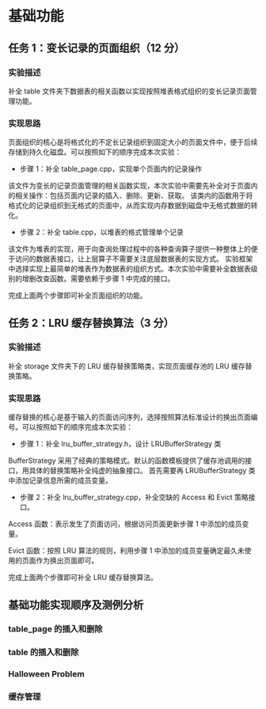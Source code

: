 # 基础功能

## 任务 1：变长记录的页面组织（12 分）

### 实验描述

补全 table 文件夹下数据表的相关函数以实现按照堆表格式组织的变长记录页面管理功能。

### 实现思路

页面组织的核心是将格式化的不定长记录组织到固定大小的页面文件中，便于后续存储到持久化磁盘。可以按照如下的顺序完成本次实验：

-   步骤 1：补全 table_page.cpp，实现单个页面内的记录操作

该文件为变长的记录页面管理的相关函数实现，本次实验中需要先补全对于页面内的相关操作：包括页面内记录的插入、删除、更新、获取。
该类内的函数用于将格式化的记录组织到无格式的页面中，从而实现内存数据到磁盘中无格式数据的转化。

-   步骤 2：补全 table.cpp，以堆表的格式管理单个记录

该文件为堆表的实现，用于向查询处理过程中的各种查询算子提供一种整体上的便于访问的数据表接口，让上层算子不需要关注底层数据表的实现方式。
实验框架中选择实现上最简单的堆表作为数据表的组织方式。本次实验中需要补全数据表级别的增删改查函数。需要依赖于步骤 1 中完成的接口。

完成上面两个步骤即可补全页面组织的功能。

## 任务 2：LRU 缓存替换算法（3 分）

### 实验描述

补全 storage 文件夹下的 LRU 缓存替换策略类，实现页面缓存池的 LRU 缓存替换策略。

### 实现思路

缓存替换的核心是基于输入的页面访问序列，选择按照算法标准设计的换出页面编号。可以按照如下的顺序完成本次实验：

-   步骤 1：补全 lru_buffer_strategy.h，设计 LRUBufferStrategy 类

BufferStrategy 采用了经典的策略模式。默认的函数模板提供了缓存池调用的接口，用具体的替换策略补全纯虚的抽象接口。
首先需要再 LRUBufferStrategy 类中添加记录信息所需的成员变量。

-   步骤 2：补全 lru_buffer_strategy.cpp，补全空缺的 Access 和 Evict 策略接口。

Access 函数：表示发生了页面访问，根据访问页面更新步骤 1 中添加的成员变量。

Evict 函数：按照 LRU 算法的规则，利用步骤 1 中添加的成员变量确定最久未使用的页面作为换出页面即可。

完成上面两个步骤即可补全 LRU 缓存替换算法。

## 基础功能实现顺序及测例分析

### table_page 的插入和删除

### table 的插入和删除

### Halloween Problem

### 缓存管理
